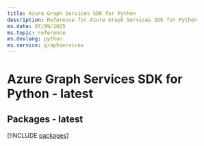 ```yaml
---
title: Azure Graph Services SDK for Python
description: Reference for Azure Graph Services SDK for Python
ms.date: 07/09/2025
ms.topic: reference
ms.devlang: python
ms.service: graphservices
---
```

# Azure Graph Services SDK for Python - latest
## Packages - latest
[!INCLUDE [packages](graph-services-index.md)]